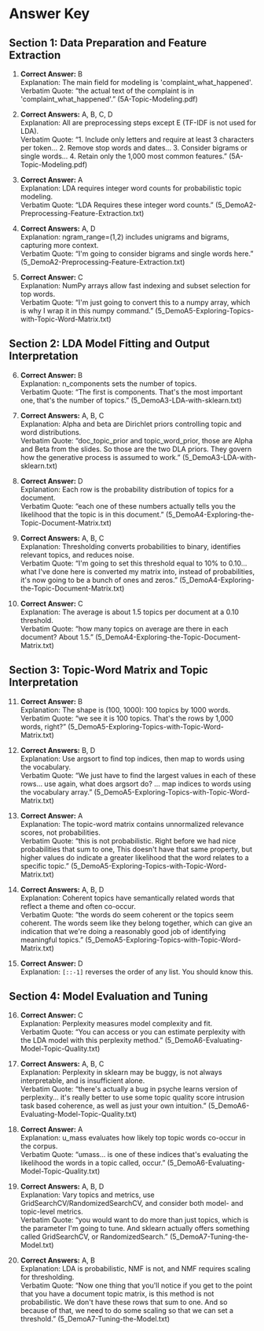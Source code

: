 # Answer Key

## Section 1: Data Preparation and Feature Extraction

1. **Correct Answer:** B  
Explanation: The main field for modeling is 'complaint_what_happened'.  
Verbatim Quote: “the actual text of the complaint is in 'complaint_what_happened'.” (5A-Topic-Modeling.pdf)

2. **Correct Answers:** A, B, C, D  
Explanation: All are preprocessing steps except E (TF-IDF is not used for LDA).  
Verbatim Quote: “1. Include only letters and require at least 3 characters per token... 2. Remove stop words and dates... 3. Consider bigrams or single words... 4. Retain only the 1,000 most common features.” (5A-Topic-Modeling.pdf)

3. **Correct Answer:** A  
Explanation: LDA requires integer word counts for probabilistic topic modeling.  
Verbatim Quote: “LDA Requires these integer word counts.” (5_DemoA2-Preprocessing-Feature-Extraction.txt)

4. **Correct Answers:** A, D  
Explanation: ngram_range=(1,2) includes unigrams and bigrams, capturing more context.  
Verbatim Quote: “I'm going to consider bigrams and single words here.” (5_DemoA2-Preprocessing-Feature-Extraction.txt)

5. **Correct Answer:** C  
Explanation: NumPy arrays allow fast indexing and subset selection for top words.  
Verbatim Quote: “I'm just going to convert this to a numpy array, which is why I wrap it in this numpy command.” (5_DemoA5-Exploring-Topics-with-Topic-Word-Matrix.txt)

## Section 2: LDA Model Fitting and Output Interpretation

6. **Correct Answer:** B  
Explanation: n_components sets the number of topics.  
Verbatim Quote: “The first is components. That's the most important one, that's the number of topics.” (5_DemoA3-LDA-with-sklearn.txt)

7. **Correct Answers:** A, B, C  
Explanation: Alpha and beta are Dirichlet priors controlling topic and word distributions.  
Verbatim Quote: “doc_topic_prior and topic_word_prior, those are Alpha and Beta from the slides. So those are the two DLA priors. They govern how the generative process is assumed to work.” (5_DemoA3-LDA-with-sklearn.txt)

8. **Correct Answer:** D  
Explanation: Each row is the probability distribution of topics for a document.  
Verbatim Quote: “each one of these numbers actually tells you the likelihood that the topic is in this document.” (5_DemoA4-Exploring-the-Topic-Document-Matrix.txt)

9. **Correct Answers:** A, B, C  
Explanation: Thresholding converts probabilities to binary, identifies relevant topics, and reduces noise.  
Verbatim Quote: “I'm going to set this threshold equal to 10% to 0.10... what I've done here is converted my matrix into, instead of probabilities, it's now going to be a bunch of ones and zeros.” (5_DemoA4-Exploring-the-Topic-Document-Matrix.txt)

10. **Correct Answer:** C  
Explanation: The average is about 1.5 topics per document at a 0.10 threshold.  
Verbatim Quote: “how many topics on average are there in each document? About 1.5.” (5_DemoA4-Exploring-the-Topic-Document-Matrix.txt)

## Section 3: Topic-Word Matrix and Topic Interpretation

11. **Correct Answer:** B  
Explanation: The shape is (100, 1000): 100 topics by 1000 words.  
Verbatim Quote: “we see it is 100 topics. That's the rows by 1,000 words, right?” (5_DemoA5-Exploring-Topics-with-Topic-Word-Matrix.txt)

12. **Correct Answers:** B, D  
Explanation: Use argsort to find top indices, then map to words using the vocabulary.  
Verbatim Quote: “We just have to find the largest values in each of these rows... use again, what does argsort do? ... map indices to words using the vocabulary array.” (5_DemoA5-Exploring-Topics-with-Topic-Word-Matrix.txt)

13. **Correct Answer:** A  
Explanation: The topic-word matrix contains unnormalized relevance scores, not probabilities.  
Verbatim Quote: “this is not probabilistic. Right before we had nice probabilities that sum to one, This doesn't have that same property, but higher values do indicate a greater likelihood that the word relates to a specific topic.” (5_DemoA5-Exploring-Topics-with-Topic-Word-Matrix.txt)

14. **Correct Answers:** A, B, D  
Explanation: Coherent topics have semantically related words that reflect a theme and often co-occur.  
Verbatim Quote: “the words do seem coherent or the topics seem coherent. The words seem like they belong together, which can give an indication that we're doing a reasonably good job of identifying meaningful topics.” (5_DemoA5-Exploring-Topics-with-Topic-Word-Matrix.txt)

15. **Correct Answer:** D  
Explanation: `[::-1]` reverses the order of any list. 
You should know this.

## Section 4: Model Evaluation and Tuning

16. **Correct Answer:** C  
Explanation: Perplexity measures model complexity and fit.  
Verbatim Quote: “You can access or you can estimate perplexity with the LDA model with this perplexity method.” (5_DemoA6-Evaluating-Model-Topic-Quality.txt)

17. **Correct Answers:** A, B, C  
Explanation: Perplexity in sklearn may be buggy, is not always interpretable, and is insufficient alone.  
Verbatim Quote: “there's actually a bug in psyche learns version of perplexity... it's really better to use some topic quality score intrusion task based coherence, as well as just your own intuition.” (5_DemoA6-Evaluating-Model-Topic-Quality.txt)

18. **Correct Answer:** A  
Explanation: u_mass evaluates how likely top topic words co-occur in the corpus.  
Verbatim Quote: “umass... is one of these indices that's evaluating the likelihood the words in a topic called, occur.” (5_DemoA6-Evaluating-Model-Topic-Quality.txt)

19. **Correct Answers:** A, B, D  
Explanation: Vary topics and metrics, use GridSearchCV/RandomizedSearchCV, and consider both model- and topic-level metrics.  
Verbatim Quote: “you would want to do more than just topics, which is the parameter I'm going to tune. And sklearn actually offers something called GridSearchCV, or RandomizedSearch.” (5_DemoA7-Tuning-the-Model.txt)

20. **Correct Answers:** A, B  
Explanation: LDA is probabilistic, NMF is not, and NMF requires scaling for thresholding.  
Verbatim Quote: “Now one thing that you'll notice if you get to the point that you have a document topic matrix, is this method is not probabilistic. We don't have these rows that sum to one. And so because of that, we need to do some scaling so that we can set a threshold.” (5_DemoA7-Tuning-the-Model.txt)
